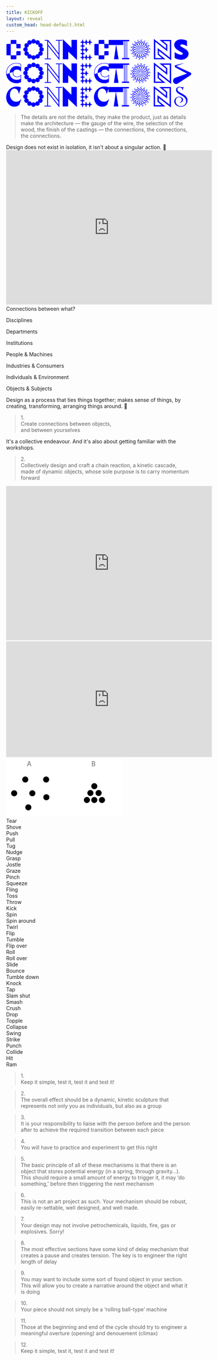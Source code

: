 ```yaml
---
title: KICKOFF
layout: reveal
custom_head: head-default.html
---
```


<section>
    <img src="assets/images/cc1.png" />
</section>
<section data-background-color="#0056FF" data-state=header1>
    <style>.header1 header:after { content: "Charles Eames"; }</style>
    <blockquote>
        The details are not the details, they make the product, just as details make the architecture — the gauge of the wire, the selection of the wood, the finish of the castings — the connections, the connections, the connections.
    </blockquote>
    <aside class="notes">
        Design does not exist in isolation, it isn't about a singular action. 📝
    </aside>
</section>
<section data-background-color="black" data-state=header2>
    <style>.header2 header:after { content: "Power of 10 Charles Eames — Charles & Ray Eames (1977)"; }</style>
    <iframe width="560" height="420" src="https://www.youtube.com/embed/0fKBhvDjuy0?si=hW3hk7N34l9aM8RI" title="YouTube video player" frameborder="0" allow="accelerometer; autoplay; clipboard-write; encrypted-media; gyroscope; picture-in-picture; web-share" allowfullscreen></iframe>
</section>
<section data-state=header3>
    <style>.header3 header:after { content: "DESIGN AS PROCESS"; }</style>
    Connections between what?
</section>
<section data-state=header3>
<!-- <style>.header3 header:after { content: "DESIGN AS PROCESS"; }</style> -->
    <p class="fragment visible">Disciplines</p>
    <p class="fragment">Departments</p>
    <p class="fragment">Institutions</p>
    <p class="fragment">People & Machines</p>
    <p class="fragment">Industries & Consumers</p>
    <p class="fragment">Individuals & Environment</p>
    <p class="fragment">Objects & Subjects</p>
    <aside class="notes">
        Design as a process that ties things together; makes sense of things, by creating, transforming, arranging things around. 📝
    </aside>
</section>
<section data-background-color="#0056FF" data-state=header4>
<style>.header4 header:after { content: "The Brief"; }</style>
    <blockquote>1.<br>Create connections between objects,<br>and between yourselves</blockquote>
    <aside class="notes">
        It's a collective endeavour. And it's also about getting familiar with the workshops.
    </aside>
</section>
<section data-background-color="#0056FF" data-state=header4>
    <blockquote>2.<br>Collectively design and craft a chain reaction, a kinetic cascade, made of dynamic objects, whose sole purpose is to carry momentum forward</blockquote>
</section>
<section data-background-color="black" data-state=header5>
    <style>.header5 header:after { content: "Der Lauf Der Dinge or The Way Things Go — Peter Fischli and David Weiss (1987)"; }</style>
    <iframe width="560" height="420" src="https://www.youtube.com/embed/48miurCamjw?si=1tYTn--SfZ5GUSCW" title="YouTube video player" frameborder="0" allow="accelerometer; autoplay; clipboard-write; encrypted-media; gyroscope; picture-in-picture; web-share" allowfullscreen></iframe>
</section>
<section data-background-color="black" data-state=header6>
    <style>.header6 header:after { content: "This Too Shall Pass — Ok Go (2010)"; }</style>
    <iframe width="560" height="315" src="https://www.youtube.com/embed/qybUFnY7Y8w?si=NZrWT-5aeHLvUM7B" title="YouTube video player" frameborder="0" allow="accelerometer; autoplay; clipboard-write; encrypted-media; gyroscope; picture-in-picture; web-share" allowfullscreen></iframe>
</section>
<section data-state=header7>
    <style>.header7 header:after { content: "Grouping"; }</style>
    <img src="assets/images/ABgroup.png" />
</section>
<section data-state=header9>
    <style>.header9 header:after { content: "Action Verbs"; }</style>
    <div class="containCol">
        <div class="col">
            Tear<br>
            Shove<br>
            Push<br>
            Pull<br>
            Tug<br>
            Nudge<br>
            Grasp<br>
            Jostle<br>
            Graze<br>
            Pinch<br>
            Squeeze<br>
            Fling<br>
            Toss<br>
            Throw
        </div>
        <div class="col">
            Kick<br>
            Spin<br>
            Spin around<br>
            Twirl<br>
            Flip<br>
            Tumble<br>
            Flip over<br>
            Roll<br>
            Roll over<br>
            Slide<br>
            Bounce<br>
            Tumble down<br>
            Knock<br>
            Tap
        </div>
        <div class="col">
            Slam shut<br>
            Smash<br>
            Crush<br>
            Drop<br>
            Topple<br>
            Collapse<br>
            Swing<br>
            Strike<br>
            Punch<br>
            Collide<br>
            Hit<br>
            Ram
        </div>
    </div>
</section>
<section data-background-color="red" data-state=header8>
    <style>.header8 header:after { content: "The Rules"; }</style>
    <blockquote>1.<br>Keep it simple, test it, test it and test it!</blockquote>
</section>
<section data-background-color="red" data-state=header8>
    <blockquote>2.<br>The overall effect should be a dynamic, kinetic sculpture that represents not only you as individuals, but also as a group</blockquote>
</section>
<section data-background-color="red" data-state=header8>
    <blockquote>3.<br>It is your responsibility to liaise with the person before and the person after to achieve the required transition between each piece</blockquote>
</section>
<section data-background-color="red" data-state=header8>
    <blockquote>4.<br>You will have to practice and experiment to get this right</blockquote>
</section>
<section data-background-color="red" data-state=header8>
    <blockquote>5.<br>The basic principle of all of these mechanisms is that there is an object that stores potential energy (in a spring, through gravity…). This should require a small amount of energy to trigger it, it may ‘do something,’ before then triggering the next mechanism</blockquote>
</section>
<section data-background-color="red" data-state=header8>
    <blockquote>6.<br>This is not an art project as such. Your mechanism should be robust, easily re-settable, well designed, and well made.</blockquote>
</section>
<section data-background-color="red" data-state=header8>
    <blockquote>7.<br>Your design may not involve petrochemicals, liquids, fire, gas or explosives. Sorry!</blockquote>
</section>
<section data-background-color="red" data-state=header8>
    <blockquote>8.<br>The most effective sections have some kind of delay mechanism that creates a pause and creates tension. The key is to engineer the right length of delay</blockquote>
</section>
<section data-background-color="red" data-state=header8>
    <blockquote>9.<br>You may want to include some sort of found object in your section. This will allow you to create a narrative around the object and what it is doing</blockquote>
</section>
<section data-background-color="red" data-state=header8>
    <blockquote>10.<br>Your piece should not simply be a ‘rolling ball-type’ machine</blockquote>
</section>
<section data-background-color="red" data-state=header8>
    <blockquote>11.<br>Those at the beginning and end of the cycle should try to engineer a meaningful overture (opening) and denouement (climax)</blockquote>
</section>
<section data-background-color="red" data-state=header8>
    <blockquote>12.<br>Keep it simple, test it, test it and test it!</blockquote>
</section>